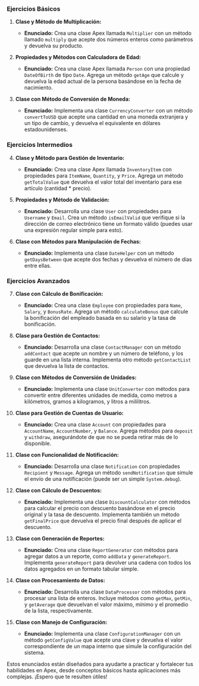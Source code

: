 ### Ejercicios Básicos

1. **Clase y Método de Multiplicación:**
   - **Enunciado:** Crea una clase Apex llamada `Multiplier` con un método llamado `multiply` que acepte dos números enteros como parámetros y devuelva su producto.

2. **Propiedades y Métodos con Calculadora de Edad:**
   - **Enunciado:** Crea una clase Apex llamada `Person` con una propiedad `DateOfBirth` de tipo `Date`. Agrega un método `getAge` que calcule y devuelva la edad actual de la persona basándose en la fecha de nacimiento.

3. **Clase con Método de Conversión de Moneda:**
   - **Enunciado:** Implementa una clase `CurrencyConverter` con un método `convertToUSD` que acepte una cantidad en una moneda extranjera y un tipo de cambio, y devuelva el equivalente en dólares estadounidenses.

### Ejercicios Intermedios

4. **Clase y Método para Gestión de Inventario:**
   - **Enunciado:** Crea una clase Apex llamada `InventoryItem` con propiedades para `ItemName`, `Quantity`, y `Price`. Agrega un método `getTotalValue` que devuelva el valor total del inventario para ese artículo (cantidad * precio).

5. **Propiedades y Método de Validación:**
   - **Enunciado:** Desarrolla una clase `User` con propiedades para `Username` y `Email`. Crea un método `isEmailValid` que verifique si la dirección de correo electrónico tiene un formato válido (puedes usar una expresión regular simple para esto).

6. **Clase con Métodos para Manipulación de Fechas:**
   - **Enunciado:** Implementa una clase `DateHelper` con un método `getDaysBetween` que acepte dos fechas y devuelva el número de días entre ellas.

### Ejercicios Avanzados

7. **Clase con Cálculo de Bonificación:**
   - **Enunciado:** Crea una clase `Employee` con propiedades para `Name`, `Salary`, y `BonusRate`. Agrega un método `calculateBonus` que calcule la bonificación del empleado basada en su salario y la tasa de bonificación.

8. **Clase para Gestión de Contactos:**
   - **Enunciado:** Desarrolla una clase `ContactManager` con un método `addContact` que acepte un nombre y un número de teléfono, y los guarde en una lista interna. Implementa otro método `getContactList` que devuelva la lista de contactos.

9. **Clase con Métodos de Conversión de Unidades:**
   - **Enunciado:** Implementa una clase `UnitConverter` con métodos para convertir entre diferentes unidades de medida, como metros a kilómetros, gramos a kilogramos, y litros a mililitros.

10. **Clase para Gestión de Cuentas de Usuario:**
    - **Enunciado:** Crea una clase `Account` con propiedades para `AccountName`, `AccountNumber`, y `Balance`. Agrega métodos para `deposit` y `withdraw`, asegurándote de que no se pueda retirar más de lo disponible.

11. **Clase con Funcionalidad de Notificación:**
    - **Enunciado:** Desarrolla una clase `Notification` con propiedades `Recipient` y `Message`. Agrega un método `sendNotification` que simule el envío de una notificación (puede ser un simple `System.debug`).

12. **Clase con Cálculo de Descuentos:**
    - **Enunciado:** Implementa una clase `DiscountCalculator` con métodos para calcular el precio con descuento basándose en el precio original y la tasa de descuento. Implementa también un método `getFinalPrice` que devuelva el precio final después de aplicar el descuento.

13. **Clase con Generación de Reportes:**
    - **Enunciado:** Crea una clase `ReportGenerator` con métodos para agregar datos a un reporte, como `addData` y `generateReport`. Implementa `generateReport` para devolver una cadena con todos los datos agregados en un formato tabular simple.

14. **Clase con Procesamiento de Datos:**
    - **Enunciado:** Desarrolla una clase `DataProcessor` con métodos para procesar una lista de enteros. Incluye métodos como `getMax`, `getMin`, y `getAverage` que devuelvan el valor máximo, mínimo y el promedio de la lista, respectivamente.

15. **Clase con Manejo de Configuración:**
    - **Enunciado:** Implementa una clase `ConfigurationManager` con un método `getConfigValue` que acepte una clave y devuelva el valor correspondiente de un mapa interno que simule la configuración del sistema.

Estos enunciados están diseñados para ayudarte a practicar y fortalecer tus habilidades en Apex, desde conceptos básicos hasta aplicaciones más complejas. ¡Espero que te resulten útiles!
